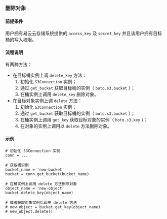 ### 删除对象
#### 前提条件
用户拥有易云云存储系统提供的 `access_key` 及 `secret_key` 并且该用户拥有目标桶的写入权限。

#### 流程说明
有两种方法：
* 在目标桶实例上调 `delete_key` 方法：
    1. 初始化 `S3Connection` 实例；
    2. 通过 `get_bucket` 获取目标桶的实例（ `boto.s3.bucket` ）；
    3. 在桶实例上调用 `delete_key` 删除对象。
* 在目标对象实例上调 `delete` 方法：
    1. 初始化 `S3Connection` 实例；
    2. 通过 `get_bucket` 获取目标桶的实例（ `boto.s3.bucket` ）；
    3. 在桶实例上调用 `get_key` 获取目标对象的实例（ `boto.s3.key` ）；
    4. 在对象的实例上调用以 `delete` 方法删除对象。

#### 示例
```
# 初始化 S3Connection 实例
conn = ...

# 获取桶实例
bucket_name = 'new-bucket'
bucket = conn.get_bucket(bucket_name)

# 在桶实例上调用 delete 方法删除对象
object_name = 'new-object'
bucket.delete_key(object_name)

# 或者获取对象实例后调用 delete 方法
# new_object = bucket.get_key(object_name)
# new_object.delete()
```
